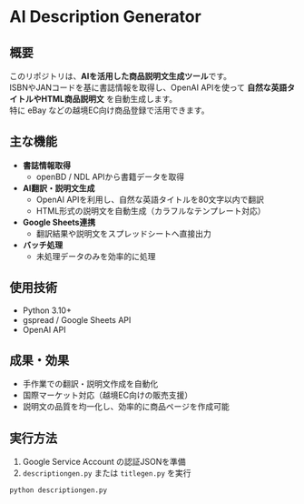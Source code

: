 # AI Description Generator

## 概要
このリポジトリは、**AIを活用した商品説明文生成ツール**です。  
ISBNやJANコードを基に書誌情報を取得し、OpenAI APIを使って **自然な英語タイトルやHTML商品説明文** を自動生成します。  
特に eBay などの越境EC向け商品登録で活用できます。

## 主な機能
- **書誌情報取得**  
  - openBD / NDL APIから書籍データを取得  
- **AI翻訳・説明文生成**  
  - OpenAI APIを利用し、自然な英語タイトルを80文字以内で翻訳  
  - HTML形式の説明文を自動生成（カラフルなテンプレート対応）  
- **Google Sheets連携**  
  - 翻訳結果や説明文をスプレッドシートへ直接出力  
- **バッチ処理**  
  - 未処理データのみを効率的に処理  

## 使用技術
- Python 3.10+  
- gspread / Google Sheets API  
- OpenAI API  

## 成果・効果
- 手作業での翻訳・説明文作成を自動化  
- 国際マーケット対応（越境EC向けの販売支援）  
- 説明文の品質を均一化し、効率的に商品ページを作成可能  

## 実行方法
1. Google Service Account の認証JSONを準備  
2. `descriptiongen.py` または `titlegen.py` を実行  

```bash
python descriptiongen.py
